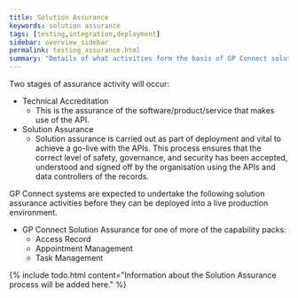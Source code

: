 ```yaml
---
title: Solution Assurance
keywords: solution assurance
tags: [testing,integration,deployment]
sidebar: overview_sidebar
permalink: testing_assurance.html
summary: "Details of what activities form the basis of GP Connect solution assurance"
---
```


Two stages of assurance activity will occur:

- Technical Accreditation
	- This is the assurance of the software/product/service that makes use of the API. 
- Solution Assurance
	- Solution assurance is carried out as part of deployment and vital to achieve a go-live with the APIs. This process ensures that the correct level of safety, governance, and security has been accepted, understood and signed off by the organisation using the APIs and data controllers of the records.


GP Connect systems are expected to undertake the following solution assurance activities before they can be deployed into a live production environment.

- GP Connect Solution Assurance for one of more of the capability packs:
	- Access Record
	- Appointment Management
	- Task Management


{% include todo.html content="Information about the Solution Assurance process will be added here." %}